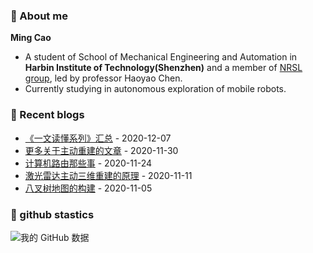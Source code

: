 ### :wave: About me
**Ming Cao**

- A student of School of Mechanical Engineering and Automation in **Harbin Institute of Technology(Shenzhen)** and a member of [NRSL group](http://nrs-lab.com), led by professor Haoyao Chen.
- Currently studying in autonomous exploration of mobile robots.

### :blue_book: Recent blogs
<!-- blog starts -->
* <a href='https://epsavlc.github.io//2020/12/07/good_articles.html' target='_blank'>《一文读懂系列》汇总</a> - 2020-12-07
* <a href='https://epsavlc.github.io//2020/11/30/more_active.html' target='_blank'>更多关于主动重建的文章</a> - 2020-11-30
* <a href='https://epsavlc.github.io//2020/11/24/route.html' target='_blank'>计算机路由那些事</a> - 2020-11-24
* <a href='https://epsavlc.github.io//2020/11/11/active_reconstruction.html' target='_blank'>激光雷达主动三维重建的原理</a> - 2020-11-11
* <a href='https://epsavlc.github.io//2020/11/05/Octomap.html' target='_blank'>八叉树地图的构建</a> - 2020-11-05
<!-- blog ends -->

### :watermelon: github stastics
![我的 GitHub 数据](https://github-readme-stats.vercel.app/api?username=EpsAvlc&show_icons=true&theme=gruvbox)
